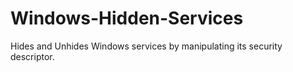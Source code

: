 # Windows-Hidden-Services
Hides and Unhides Windows services by manipulating its security descriptor.
